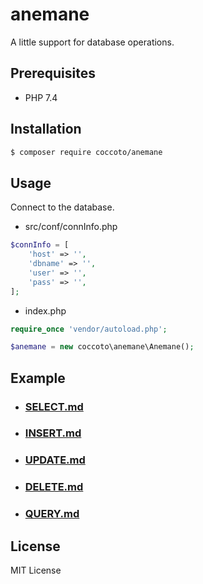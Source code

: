 # anemane

A little support for database operations.

## Prerequisites

- PHP 7.4

## Installation

```sh
$ composer require coccoto/anemane
```

## Usage

Connect to the database.

- src/conf/connInfo.php

```php
$connInfo = [
    'host' => '',
    'dbname' => '',
    'user' => '',
    'pass' => '',
];
```

- index.php

```php
require_once 'vendor/autoload.php';

$anemane = new coccoto\anemane\Anemane();
```

## Example

- ### [SELECT.md](https://github.com/coccoto/anemane/blob/master/docs/Select.md)

- ### [INSERT.md](https://github.com/coccoto/anemane/blob/master/docs/Insert.md)

- ### [UPDATE.md](https://github.com/coccoto/anemane/blob/master/docs/Update.md)

- ### [DELETE.md](https://github.com/coccoto/anemane/blob/master/docs/Delete.md)

- ### [QUERY.md](https://github.com/coccoto/anemane/blob/master/docs/Query.md)

## License
MIT License